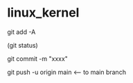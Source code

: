 # linux_kernel

git add -A

(git status)

git commit -m "xxxx"

git push -u origin main <-- to main branch


